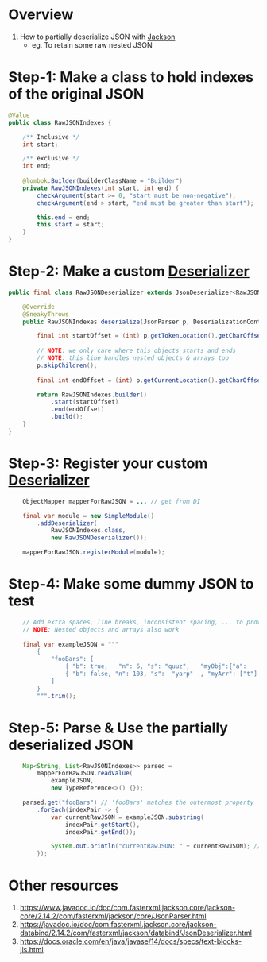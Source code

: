 # Overview
1. How to partially deserialize JSON with [Jackson](https://github.com/FasterXML/jackson) 
    - eg. To retain some raw nested JSON


# Step-1: Make a class to hold indexes of the original JSON 
```java
@Value
public class RawJSONIndexes {

    /** Inclusive */
    int start;

    /** exclusive */
    int end;
    
    @lombok.Builder(builderClassName = "Builder")
    private RawJSONIndexes(int start, int end) {
        checkArgument(start >= 0, "start must be non-negative");
        checkArgument(end > start, "end must be greater than start");

        this.end = end;
        this.start = start;
    }
}
```


# Step-2: Make a custom [Deserializer](https://javadoc.io/doc/com.fasterxml.jackson.core/jackson-databind/2.14.2/com/fasterxml/jackson/databind/JsonDeserializer.html)
```java
public final class RawJSONDeserializer extends JsonDeserializer<RawJSONIndexes> {

    @Override
    @SneakyThrows
    public RawJSONIndexes deserialize(JsonParser p, DeserializationContext ctxt) {

        final int startOffset = (int) p.getTokenLocation().getCharOffset();
        
        // NOTE: we only care where this objects starts and ends
        // NOTE: this line handles nested objects & arrays too        
        p.skipChildren();
        
        final int endOffset = (int) p.getCurrentLocation().getCharOffset();

        return RawJSONIndexes.builder()
            .start(startOffset)
            .end(endOffset)
            .build();
    }
}
```


# Step-3: Register your custom [Deserializer](https://javadoc.io/doc/com.fasterxml.jackson.core/jackson-databind/2.14.2/com/fasterxml/jackson/databind/JsonDeserializer.html)
```java
    ObjectMapper mapperForRawJSON = ... // get from DI

    final var module = new SimpleModule()
        .addDeserializer(
            RawJSONIndexes.class,
            new RawJSONDeserializer());

    mapperForRawJSON.registerModule(module);
```


# Step-4: Make some dummy JSON to test
```java
    // Add extra spaces, line breaks, inconsistent spacing, ... to prove the output wasn't auto-cleaned
    // NOTE: Nested objects and arrays also work
     
    final var exampleJSON = """
        {
            "fooBars": [
                { "b": true,   "n": 6, "s": "quuz",   "myObj":{"a":    3}  },
                { "b": false, "n": 103, "s":  "yarp"  , "myArr": ["t"] }
            ]
        }
        """.trim();           
```

# Step-5: Parse & Use the partially deserialized JSON
```java
    Map<String, List<RawJSONIndexes>> parsed =
        mapperForRawJSON.readValue(
            exampleJSON,
            new TypeReference<>() {});

    parsed.get("fooBars") // 'fooBars' matches the outermost property 
        .forEach(indexPair -> {
            var currentRawJSON = exampleJSON.substring(
                indexPair.getStart(), 
                indexPair.getEnd());

            System.out.println("currentRawJSON: " + currentRawJSON); // or persist or whatever
        });
```


# Other resources
1. https://www.javadoc.io/doc/com.fasterxml.jackson.core/jackson-core/2.14.2/com/fasterxml/jackson/core/JsonParser.html
1. https://javadoc.io/doc/com.fasterxml.jackson.core/jackson-databind/2.14.2/com/fasterxml/jackson/databind/JsonDeserializer.html
1. https://docs.oracle.com/en/java/javase/14/docs/specs/text-blocks-jls.html
